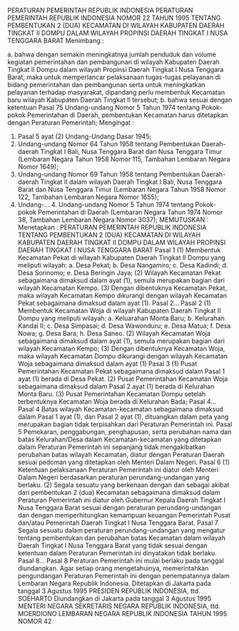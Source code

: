  PERATURAN PEMERINTAH REPUBLIK INDONESIA PERATURAN PEMERINTAH REPUBLIK INDONESIA NOMOR 22 TAHUN 1995 TENTANG PEMBENTUKAN 2 (DUA) KECAMATAN DI WILAYAH KABUPATEN DAERAH TINGKAT II DOMPU DALAM WILAYAH PROPINSI DAERAH TINGKAT I NUSA TENGGARA BARAT
Menimbang :

a. bahwa dengan semakin meningkatnya jumlah penduduk dan volume kegiatan pemerintahan dan pembangunan di wilayah Kabupaten Daerah Tingkat II Dompu dalam wilayah Propinsi Daerah Tingkat I Nusa Tenggara Barat, maka untuk memperlancar pelaksanaan tugas-tugas pelayanan di bidang pemerintahan dan pembangunan serta untuk meningkatkan pelayanan terhadap masyarakat, dipandang perlu membentuk Kecamatan baru wilayah Kabupaten Daerah Tingkat II tersebut;
b. bahwa sesuai dengan ketentuan Pasal 75 Undang-undang Nomor 5 Tahun 1974 tentang Pokok-pokok Pemerintahan di Daerah, pembentukan Kecamatan harus ditetapkan dengan Peraturan Pemerintah;
Mengingat :

1. Pasal 5 ayat (2) Undang-Undang Dasar 1945;
2. Undang-undang Nomor 64 Tahun 1958 tentang Pembentukan Daerah-daerah Tingkat I Bali, Nusa Tenggara Barat dan Nusa Tenggara Timur (Lembaran Negara Tahun 1958 Nomor 115, Tambahan Lembaran Negara Nomor 1649);
3. Undang-undang Nomor 69 Tahun 1958 tentang Pembentukan Daerah-daerah Tingkat II dalam wilayah Daerah Tingkat I Bali, Nusa Tenggara Barat dan Nusa Tenggara Timur (Lembaran Negara Tahun 1958 Nomor 122, Tambahan Lembaran Negara Nomor 1655);
4. Undang-… 4. Undang-undang Nomor 5 Tahun 1974 tentang Pokok-pokok Pemerintahan di Daerah (Lembaran Negara Tahun 1974 Nomor 38, Tambahan Lembaran Negara Nomor 3037);
MEMUTUSKAN :
 Menetapkan : PERATURAN PEMERINTAH REPUBLIK INDONESIA TENTANG PEMBENTUKAN 2 (DUA) KECAMATAN DI WILAYAH KABUPATEN DAERAH TINGKAT II DOMPU DALAM WILAYAH PROPINSI DAERAH TINGKAT I NUSA TENGGARA BARAT
Pasal 1
(1) Membentuk Kecamatan Pekat di wilayah Kabupaten Daerah Tingkat II Dompu yang meliputi wilayah:
a. Desa Pekat;
b. Desa Nangamiro;
c. Desa Kadindi;
d. Desa Sorinomo;
e. Desa Beringin Jaya;
(2) Wilayah Kecamatan Pekat sebagaimana dimaksud dalam ayat (1), semula merupakan bagian dari wilayah Kecamatan Kempo.
(3) Dengan dibentuknya Kecamatan Pekat, maka wilayah Kecamatan Kempo dikurangi dengan wilayah Kecamatan Pekat sebagaimana dimaksud dalam ayat (1). Pasal 2…
Pasal 2
(1) Membentuk Kecamatan Woja di wilayah Kabupaten Daerah Tingkat II Dompu yang meliputi wilayah:
a. Keluarahan Monta Baru;
b. Kelurahan Kandai II;
c. Desa Simpasai;
d. Desa Wawonduru;
e. Desa Matua;
f. Desa Nowa;
g. Desa Bara;
h. Desa Saneo.
(2) Wilayah Kecamatan Woja sebagaimana dimaksud dalam ayat (1), semula merupakan bagian dari wilayah Kecamatan Kempo;
(3) Dengan dibentuknya Kecamatan Woja, maka wilayah Kecamatan Dompu dikurangi dengan wilayah Kecamatan Woja sebagaimana dimaksud dalam ayat (1)
Pasal 3
(1) Pusat Pemerintahan Kecamatan Pekat sebagaimana dimaksud dalam Pasal 1 ayat (1) berada di Desa Pekat.
(2) Pusat Pemerintahan Kecamatan Woja sebagaimana dimaksud dalam Pasal 2 ayat (1) berada di Kelurahan Monta Baru.
(3) Pusat Pemerintahan Kecamatan Dompu setelah terbentuknya Kecamatan Woja berada di Kelurahan Bada; Pasal 4…
Pasal 4
Batas wilayah Kecamatan-kecamatan sebagaimana dimaksud dalam Pasal 1 ayat (1), dan Pasal 2 ayat (1), dituangkan dalam peta yang merupakan bagian tidak terpisahkan dari Peraturan Pemerintah ini.
Pasal 5
Pemekaran, penggabungan, penghapusan, serta perubahan nama dan batas Kelurahan/Desa dalam Kecamatan-kecamatan yang ditetapkan dalam Peraturan Pemerintah ini sepanjang tidak mengakibatkan perubahan batas wilayah Kecamatan, diatur dengan Peraturan Daerah sesuai pedoman yang ditetapkan oleh Menteri Dalam Negeri.
Pasal 6
(1) Ketentuan pelaksanaan Peraturan Pemerintah ini diatur oleh Menteri Dalam Negeri berdasarkan peraturan perundang-undangan yang berlaku.
(2) Segala sesuatu yang berkenaan dengan dan sebagai akibat dari pembentukan 2 (dua) Kecamatan sebagaimana dimaksud dalam Peraturan Pemerintah ini diatur oleh Gubernur Kepala Daerah Tingkat I Nusa Tenggara Barat sesuai dengan peraturan perundang-undangan dan dengan memperhitungkan kemampuan keuangan Pemerintah Pusat dan/atau Pemerintah Daerah Tingkat I Nusa Tenggara Barat.
Pasal 7
Segala sesuatu dalam peraturan perundang-undangan yang mengatur tentang pembentukan dan perubahan batas Kecamatan dalam wilayah Daerah Tingkat I Nusa Tenggara Barat yang tidak sesuai dengan ketentuan dalam Peraturan Pemerintah ini dinyatakan tidak berlaku. Pasal 8…
Pasal 8
Peraturan Pemerintah ini mulai berlaku pada tanggal diundangkan.
Agar setiap orang mengetahuinya, memerintahkan pengundangan Peraturan Pemerintah ini dengan penempatannya dalam Lembaran Negara Republik Indonesia. Ditetapkan di Jakarta pada tanggal 3 Agustus 1995 PRESIDEN REPUBLIK INDONESIA, ttd. SOEHARTO Diundangkan di Jakarta pada tanggal 3 Agustus 1995 MENTERI NEGARA SEKRETARIS NEGARA REPUBLIK INDONESIA, ttd. MOERDIONO LEMBARAN NEGARA REPUBLIK INDONESIA TAHUN 1995 NOMOR 42